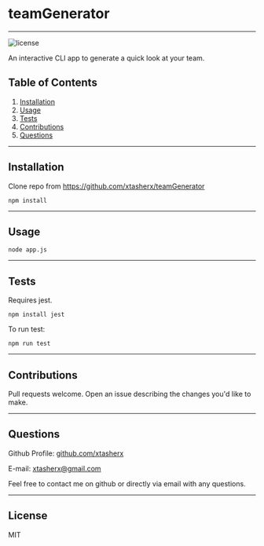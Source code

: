 # teamGenerator

---

![license](https://img.shields.io/badge/license-MIT-lightgrey&?style=for-the-badge&logo=appveyor)

An interactive CLI app to generate a quick look at your team.

## Table of Contents

1. [Installation](#installation)
2. [Usage](#usage)
3. [Tests](#tests)
4. [Contributions](#contributions)
5. [Questions](#questions)

---

## Installation

Clone repo from https://github.com/xtasherx/teamGenerator 
``` 
npm install
```
---

## Usage


```
node app.js
```
---

## Tests

Requires jest. 
```
npm install jest
```
To run test:
``` 
npm run test
```


---

## Contributions

Pull requests welcome. Open an issue describing the changes you'd like to make. 

---

## Questions

Github Profile: [github.com/xtasherx](https://github.com/xtasherx)

E-mail: xtasherx@gmail.com

Feel free to contact me on github or directly via email with any questions.

---

## License

MIT
